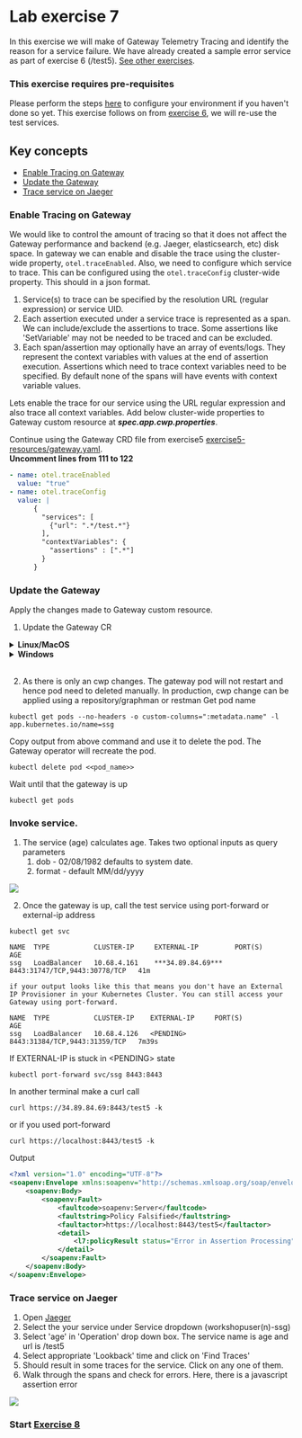 
# Lab exercise 7
In this exercise we will make of Gateway Telemetry Tracing and identify the reason for a service failure. We have already created a sample error service as part of exercise 6 (/test5). [See other exercises](./readme.md#lab-exercises).

### This exercise requires pre-requisites
Please perform the steps [here](./readme.md#before-you-start) to configure your environment if you haven't done so yet. This exercise follows on from [exercise 6](./lab-exercise6.md), we will re-use the test services.

## Key concepts
- [Enable Tracing on Gateway](#enable-tracing-on-gateway)
- [Update the Gateway](#update-the-gateway)
- [Trace service on Jaeger](#trace-service-on-jaeger)

### Enable Tracing on Gateway
We would like to control the amount of tracing so that it does not affect the Gateway performance and backend (e.g. Jaeger, elasticsearch, etc) disk space.
In gateway we can enable and disable the trace using the cluster-wide property, `otel.traceEnabled`. Also, we need to configure which service to trace. This can be configured using the `otel.traceConfig` cluster-wide property. This should in a json format. 
1. Service(s) to trace can be specified by the resolution URL (regular expression) or service UID.
2. Each assertion executed under a service trace is represented as a span. We can include/exclude the assertions to trace. Some assertions like 'SetVariable' may not be needed to be traced and can be excluded.
3. Each span/assertion may optionally have an array of events/logs. They represent the context variables with values at the end of assertion execution.   Assertions which need to trace context variables need to be specified. By default none of the spans will have events with context variable values.

Lets enable the trace for our service using the URL regular expression and also trace all context variables. 
Add below cluster-wide properties to Gateway custom resource at  _***spec.app.cwp.properties***_. 

Continue using the Gateway CRD file from exercise5 [exercise5-resources/gateway.yaml](/exercise5-resources/gateway.yaml).
</br> __**Uncomment lines from 111 to 122**__

```yaml
- name: otel.traceEnabled
  value: "true"
- name: otel.traceConfig
  value: |
      {
        "services": [
          {"url": ".*/test.*"}
        ],
        "contextVariables": {
          "assertions" : [".*"]
        }
      }
```

### Update the Gateway
Apply the changes made to Gateway custom resource. 

1. Update the Gateway CR
<details>
  <summary><b>Linux/MacOS</b></summary>

  ```
  kubectl apply -f ./exercise5-resources/gateway.yaml
  ```
</details>
<details>
  <summary><b>Windows</b></summary>

  ```
  kubectl apply -f exercise5-resources\gateway.yaml
  ```
</details>
<br/>

2. As there is only an cwp changes. The gateway pod will not restart and hence pod need to deleted manually. In production, cwp change can be applied using a repository/graphman or restman
Get pod name
```
kubectl get pods --no-headers -o custom-columns=":metadata.name" -l app.kubernetes.io/name=ssg
```
Copy output from above command and use it to delete the pod. The Gateway operator will recreate the pod.
```
kubectl delete pod <<pod_name>>
```
Wait until that the gateway is up
```
kubectl get pods
```
### Invoke service.
1. The service (age) calculates age. Takes two optional inputs as query parameters
    1. dob -  02/08/1982 defaults to system date.
    2. format - default MM/dd/yyyy

<kbd><img src="https://github.com/Gazza7205/cloud-workshop-labs/assets/59958248/dc9343e8-b452-489e-bc83-7201a30a6d51" /></kbd>


2. Once the gateway is up, call the test service using port-forward or external-ip address
```
kubectl get svc

NAME  TYPE           CLUSTER-IP     EXTERNAL-IP         PORT(S)                         AGE
ssg   LoadBalancer   10.68.4.161    ***34.89.84.69***   8443:31747/TCP,9443:30778/TCP   41m

if your output looks like this that means you don't have an External IP Provisioner in your Kubernetes Cluster. You can still access your Gateway using port-forward.

NAME  TYPE           CLUSTER-IP    EXTERNAL-IP     PORT(S)                         AGE
ssg   LoadBalancer   10.68.4.126   <PENDING>       8443:31384/TCP,9443:31359/TCP   7m39s
```

If EXTERNAL-IP is stuck in \<PENDING> state
```
kubectl port-forward svc/ssg 8443:8443
```
In another terminal make a curl call
```
curl https://34.89.84.69:8443/test5 -k
```
or if you used port-forward
```
curl https://localhost:8443/test5 -k
```
Output
```xml
<?xml version="1.0" encoding="UTF-8"?>
<soapenv:Envelope xmlns:soapenv="http://schemas.xmlsoap.org/soap/envelope/">
    <soapenv:Body>
        <soapenv:Fault>
            <faultcode>soapenv:Server</faultcode>
            <faultstring>Policy Falsified</faultstring>
            <faultactor>https://localhost:8443/test5</faultactor>
            <detail>
                <l7:policyResult status="Error in Assertion Processing" xmlns:l7="http://www.layer7tech.com/ws/policy/fault"/>
            </detail>
        </soapenv:Fault>
    </soapenv:Body>
</soapenv:Envelope>

```

### Trace service on Jaeger
1. Open [Jaeger](https://jaeger.brcmlabs.com/)
2. Select the your service under Service dropdown (workshopuser(n)-ssg)
3. Select 'age' in 'Operation' drop down box. The service name is age and url is /test5
4. Select appropriate 'Lookback' time and click on 'Find Traces'
5. Should result in some traces for the service. Click on any one of them.
6. Walk through the spans and check for errors. Here, there is a javascript assertion error

<kbd><img src="https://github.com/Gazza7205/cloud-workshop-labs/assets/59958248/5ff8a008-68e3-427f-8270-b33f1fc8e34b" /></kbd>

### Start [Exercise 8](./lab-exercise8.md)
